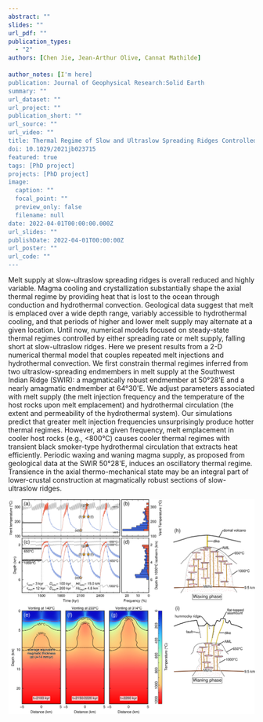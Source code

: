 ```yaml
---
abstract: ""
slides: ""
url_pdf: ""
publication_types:
  - "2"
authors: [Chen Jie, Jean-Arthur Olive, Cannat Mathilde]

author_notes: [I'm here]
publication: Journal of Geophysical Research:Solid Earth
summary: ""
url_dataset: ""
url_project: ""
publication_short: ""
url_source: ""
url_video: ""
title: Thermal Regime of Slow and Ultraslow Spreading Ridges Controlled by Melt Supply and Modes of Emplacement
doi: 10.1029/2021jb023715
featured: true
tags: [PhD project]
projects: [PhD project]
image:
  caption: ""
  focal_point: ""
  preview_only: false
  filename: null
date: 2022-04-01T00:00:00.000Z
url_slides: ""
publishDate: 2022-04-01T00:00:00Z
url_poster: ""
url_code: ""
---
```


Melt supply at slow-ultraslow spreading ridges is overall reduced and highly variable. Magma cooling and crystallization substantially shape the axial thermal regime by providing heat that is lost to the ocean through conduction and hydrothermal convection. Geological data suggest that melt is emplaced over a wide depth range, variably accessible to hydrothermal cooling, and that periods of higher and lower melt supply may alternate at a given location. Until now, numerical models focused on steady-state thermal regimes controlled by either spreading rate or melt supply, falling short at slow-ultraslow ridges. Here we present results from a 2-D numerical thermal model that couples repeated melt injections and hydrothermal convection. We first constrain thermal regimes inferred from two ultraslow-spreading endmembers in melt supply at the Southwest Indian Ridge (SWIR): a magmatically robust endmember at 50°28'E and a nearly amagmatic endmember at 64°30'E. We adjust parameters associated with melt supply (the melt injection frequency and the temperature of the host rocks upon melt emplacement) and hydrothermal circulation (the extent and permeability of the hydrothermal system). Our simulations predict that greater melt injection frequencies unsurprisingly produce hotter thermal regimes. However, at a given frequency, melt emplacement in cooler host rocks (e.g., <800°C) causes cooler thermal regimes with transient black smoker-type hydrothermal circulation that extracts heat efficiently. Periodic waxing and waning magma supply, as proposed from geological data at the SWIR 50°28'E, induces an oscillatory thermal regime. Transience in the axial thermo-mechanical state may be an integral part of lower-crustal construction at magmatically robust sections of slow-ultraslow ridges.

<img src="cycle.jpg" alt="figure" style="zoom:100%;" />

